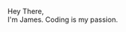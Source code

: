 Hey There,</br>
I'm James. Coding is my passion.

<!---
james-009/james-009 is a ✨ special ✨ repository because its `README.md` (this file) appears on your GitHub profile.
You can click the Preview link to take a look at your changes.
--->
